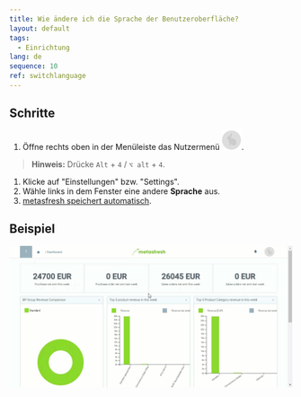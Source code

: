 ```yaml
---
title: Wie ändere ich die Sprache der Benutzeroberfläche?
layout: default
tags:
  - Einrichtung
lang: de
sequence: 10
ref: switchlanguage
---
```


## Schritte
1. Öffne rechts oben in der Menüleiste das Nutzermenü ![](assets/UserMenu_Rabbit_WebUI.png).
 >**Hinweis:** Drücke `Alt` + `4` / `⌥ alt` + `4`.

1. Klicke auf "Einstellungen" bzw. "Settings".
1. Wähle links in dem Fenster eine andere **Sprache** aus.
1. [metasfresh speichert automatisch](Speicheranzeige).

## Beispiel
![](assets/SwitchLanguage_DE-EN.gif)
